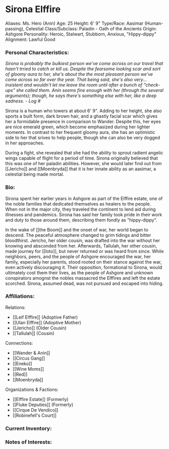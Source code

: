  # Sirona Elffire
 
Aliases: Ms. Hero (Anin)
Age: 25
Height: 6' 9"
Type/Race: Aasimar (Human-passing), Celestial
Class/Subclass: Paladin - Oath of the Ancients
Origin: Ashgore
Personality: Heroic, Stalwart, Stubborn, Anxious, "Hippy-dippy"
Alignment: Lawful Good

### Personal Characteristics:
*Sirona is probably the bulkiest person we've come across on our travel that hasn't trried to catch or kill us. Despite the fearsome looking scar and sort of gloomy aura to her, she's about the the most pleasant person we've come across so far over the year. That being said, she's also very... insistent and wouldn't let me leave the room until after a bunch of "check-ups" she called them. Anin seems fine enough with her (through the several arguments); though, he says there's something else with her, like a deep sadness. - Log #*

Sirona is a human who towers at about 6' 9". Adding to her height, she also sports a built form, dark brown hair, and a ghastly facial scar which gives her a formidable presence in comparison to Wander. Despite this, her eyes are nice emerald green, which become emphasized during her lighter moments. 
In contrast to her frequent gloomy aura, she has an optimistic side to her that srives to help people, though she can also be very dogged in her approaches. 

During a fight, she revealed that she had the ability to sprout radient angelic wings capable of flight for a period of time. Sirona originally believed that this was one of her paladin abilities. However, she would later find out from  [[Jericho]] and [[Moenbryda]] that it is her innate ability as an aasimar, a celestial being made mortal.


### Bio:
Sirona spent her earlier years in Ashgore as part of the Elffire estate, one of the noble families that dedicated themselves as healers to the people. When not in the major city, they traveled the continent to lend aid during illnesses and pandemics. Sirona has said her family took pride in their work and duty to those around them, describing them fondly as "hippy-dippy".

In the wake of [[the Boom]] and the onset of war, her world began to descend. The peaceful atmosphere changed to grim tidings and bitter bloodthirst. Jericho, her older cousin, was drafted into the war without her knowing and absconded from her. Afterwards, Tallulah, her other cousin, made journey for [[Ioto]], but never returned or was heard from since. While neighbors, peers, and the people of Ashgore encouraged the war, her family, especially her parents, stood rooted on their stance against the war, even actively discouraging it. Their opposition, formational to Sirona, would ultimately cost them their lives, as the people of Ashgore and unknown conspirators amognst the nobles massacred the Elffires and left the estate scorched. Sirona, assumed dead, was not pursued and escaped into hiding. 




### Affiliations:
Relations: 
+ [[Leif Elffire]] (Adoptive Father)
+ [[Ulan Elffire]] (Adoptive Mother)
+ [[Jericho]] (Older Cousin)
+ [[Tallulah]] (Cousin)

Connections:
+ [[Wander & Anin]]
+ [[Circus Gang]]
+ [[Eneko]]
+ [[Wine Moms]]
+ [[Red]]
+ [[Moenbryda]]

Organizations & Factions:
+ [[Elffire Estate]] (Formerly)
+ [[Fluke Deputies]] (Formerly)
+ [[Cirque De Vendico]]
+ [[Robinefell's Court]]


### Current Inventory: 


### Notes of Interests:

